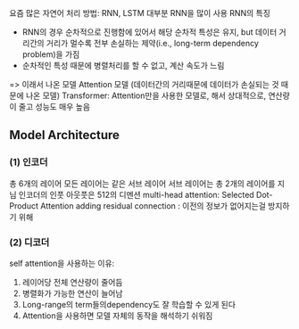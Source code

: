 요즘 많은 자연어 처리 방법: RNN, LSTM
대부분 RNN을 많이 사용
RNN의 특징
- RNN의 경우 순차적으로 진행함에 있어서 해당 순차적 특성은 유지, but 데이터 거리간의
거리가 멀수록 전부 손실하는 제약(i.e., long-term dependency problem)을 가짐 
- 순차적인 특성 때문에 병렬처리를 할 수 없고, 계산 속도가 느림

=> 이래서 나온 모델
Attention 모델 (데이터간의 거리때문에 데이터가 손실되는 것 때문에 나온 모델)
Transformer: Attention만을 사용한 모델로, 해서 상대적으로, 연산량이 줄고 성능도 매우 높음

## Model Architecture
### (1) 인코더
총 6개의 레이어
모든 레이어는 같은 서브 레이어
서브 레이어는 총 2개의 레이어를 지님
인코더의 인풋 아웃풋은 512의 디멘션
multi-head attention: 
	Selected Dot-Product Attention
adding residual connection : 이전의 정보가 없어지는걸 방지하기 위해

### (2) 디코더
self attention을 사용하는 이유:
1. 레이어당 전체 연산량이 줄어듬
2. 병렬화가 가능한 연산이 늘어남
3. Long-range의 term들의dependency도 잘 학습할 수 있게 된다
4. Attention을 사용하면 모델 자체의 동작을 해석하기 쉬워짐










